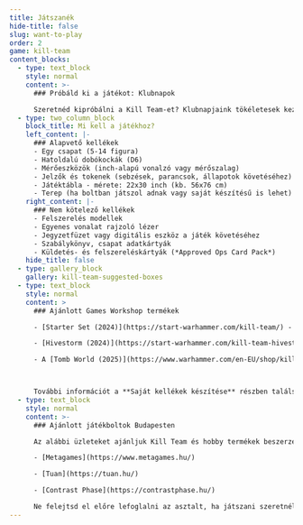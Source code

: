 ```yaml
---
title: Játszanék
hide-title: false
slug: want-to-play
order: 2
game: kill-team
content_blocks:
  - type: text_block
    style: normal
    content: >-
      ### Próbáld ki a játékot: Klubnapok

      Szeretnéd kipróbálni a Kill Team-et? Klubnapjaink tökéletesek kezdők számára! Nézd meg a játékokat élőben, ismerkedj meg barátságos játékosokkal. Megtanítunk mindent, amit tudnod kell. Ne aggódj a felszerelés vagy a figurák miatt - biztosítunk csapatot és minden szükséges kelléket az első játékaidhoz. Keresd meg a következő klubnapot a [naptárban](/hu/calendar/) és gyere el te is! Kérdéseid vannak? Nézz be a [#lfg-kt-budapest](https://discord.com/channels/1025385427273789550/1025385745856344115)  Discord csatornánkra és csatlakozz a közösséghez!
  - type: two_column_block
    block_title: Mi kell a játékhoz?
    left_content: |-
      ### Alapvető kellékek
      - Egy csapat (5-14 figura)
      - Hatoldalú dobókockák (D6)
      - Mérőeszközök (inch-alapú vonalzó vagy mérőszalag)
      - Jelzők és tokenek (sebzések, parancsok, állapotok követéséhez)
      - Játéktábla - mérete: 22x30 inch (kb. 56x76 cm)
      - Terep (ha boltban játszol adnak vagy saját készítésű is lehet)
    right_content: |-
      ### Nem kötelező kellékek
      - Felszerelés modellek
      - Egyenes vonalat rajzoló lézer
      - Jegyzetfüzet vagy digitális eszköz a játék követéséhez
      - Szabálykönyv, csapat adatkártyák
      - Küldetés- és felszereléskártyák (*Approved Ops Card Pack*)
    hide_title: false
  - type: gallery_block
    gallery: kill-team-suggested-boxes
  - type: text_block
    style: normal
    content: >
      ### Ajánlott Games Workshop termékek

      - [Starter Set (2024)](https://start-warhammer.com/kill-team/) - Tartalmazza az összes alapvető kelléket: két csapatot, kockákat, mérőeszközöket, tokeneket, játéktáblát és MDF terepet (magaslati és könnyű terep nélkül). Ez a legköltséghatékonyabb megoldás két játékos számára a hobbiba való belépéshez. A mellékelt csapatok (*Angels of Death*, *Plague Marines*) ideálisak kezdők számára.

      - [Hivestorm (2024)](https://start-warhammer.com/kill-team-hivestorm/) - Mindent tartalmaz, ami kellhet a játékhoz. A Starter Set tartalmán felül műanyag terepet (*Volkus*), szabálykönyvet, küldetéskönyvet, felszerelés modelleket, küldetés- és felszereléskártyákat is tartalmaz. A mellékelt csapatok (*Tempestus Aquilons*, *Vespids*) azonban kevésbé alkalmasak kezdő játékosok részére, játékstílusuk bonyolultabb.

      - A [Tomb World (2025)](https://www.warhammer.com/en-EU/shop/kill-team-tomb-world-eng-2025) a legújabb kiegészítő, amely két új kill teamet és valóságos hegynyit terepet tartalmaz. A Deathwatch az eredeti kill team, veteránok gyűjteménye, akiket különböző Space Marine Chapter-ekből vontak össze, és egyesítik egyedi képességeiket egy elit, de specializált egységgé. A doboz elegendő miniatűrt tartalmaz két ötfős csapat, vagy a lehetséges 11 operatívból 10 elkészítéséhez. Szemben állnak velük a Canoptek Circle – rovarszerű Necron konstrukciók kohorsza, amelyeket harcban egy Geomancer vezényel, aki fokozza követői technológiai trükkjeit.



      További információt a **Saját kellékek készítése** részben találsz nem hivatalos, kedvezőbb árú lehetőségekről.
  - type: text_block
    style: normal
    content: >-
      ### Ajánlott játékboltok Budapesten

      Az alábbi üzleteket ajánljuk Kill Team és hobby termékek beszerzéséhez, valamint játékhoz. Mindegyik helyen segítőkész személyzet és megfelelő terepekkel felszerelt játékasztalok várnak:

      - [Metagames](https://www.metagames.hu/)

      - [Tuan](https://tuan.hu/)

      - [Contrast Phase](https://contrastphase.hu/)

      Ne felejtsd el előre lefoglalni az asztalt, ha játszani szeretnél valamelyik helyszínen.
---
```

